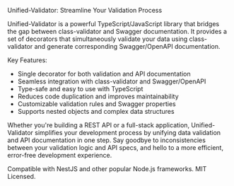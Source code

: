 Unified-Validator: Streamline Your Validation Process

Unified-Validator is a powerful TypeScript/JavaScript library that bridges the gap between class-validator and Swagger documentation. It provides a set of decorators that simultaneously validate your data using class-validator and generate corresponding Swagger/OpenAPI documentation.

Key Features:
- Single decorator for both validation and API documentation
- Seamless integration with class-validator and Swagger/OpenAPI
- Type-safe and easy to use with TypeScript
- Reduces code duplication and improves maintainability
- Customizable validation rules and Swagger properties
- Supports nested objects and complex data structures

Whether you're building a REST API or a full-stack application, Unified-Validator simplifies your development process by unifying data validation and API documentation in one step. Say goodbye to inconsistencies between your validation logic and API specs, and hello to a more efficient, error-free development experience.

Compatible with NestJS and other popular Node.js frameworks. MIT Licensed.
